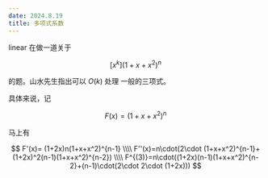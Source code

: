 ```yaml
---
date: 2024.8.19
title: 多项式系数
---
```


linear 在做一道关于

$$
[x^k](1+x+x^2)^n
$$

的题。山水先生指出可以 $O(k)$ 处理 一般的三项式。

具体来说，记

$$
F(x)=(1+x+x^2)^n
$$

马上有

$$
F'(x)=
(1+2x)n(1+x+x^2)^{n-1} \\\\
F''(x)=n\cdot(2\cdot (1+x+x^2)^{n-1}+ (1+2x)^2(n-1)(1+x+x^2)^{n-2})  \\\\
F^{(3)}=n\cdot((1+2x)(n-1)(1+x+x^2)^{n-2}+(n-1)\cdot(2\cdot 2\cdot (1+2x)))
$$


<!--stackedit_data:
eyJoaXN0b3J5IjpbLTEzNjM3OTYzODRdfQ==
-->